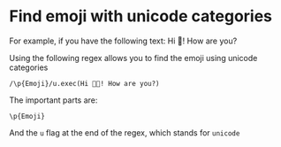 # Find emoji with unicode categories
For example, if you have the following text: Hi 👋! How are you?

Using the following regex allows you to find the emoji using unicode categories
```
/\p{Emoji}/u.exec(Hi 👋🏻! How are you?)
```

The important parts are:
```
\p{Emoji}
```
And the `u` flag at the end of the regex, which stands for `unicode`

